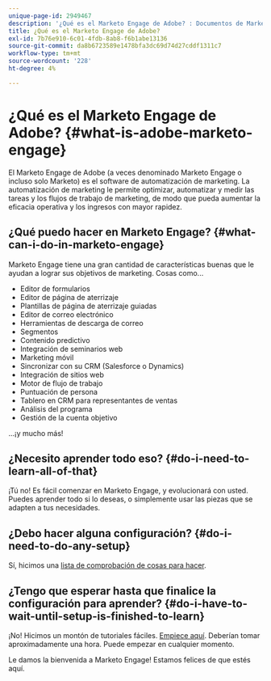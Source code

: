 ```yaml
---
unique-page-id: 2949467
description: '¿Qué es el Marketo Engage de Adobe? : Documentos de Marketo: documentación del producto'
title: ¿Qué es el Marketo Engage de Adobe?
exl-id: 7b76e910-6c01-4fdb-8ab8-f6b1abe13136
source-git-commit: da8b6723589e1478bfa3dc69d74d27cddf1311c7
workflow-type: tm+mt
source-wordcount: '228'
ht-degree: 4%

---
```


# ¿Qué es el Marketo Engage de Adobe? {#what-is-adobe-marketo-engage}

El Marketo Engage de Adobe (a veces denominado Marketo Engage o incluso solo Marketo) es el software de automatización de marketing. La automatización de marketing le permite optimizar, automatizar y medir las tareas y los flujos de trabajo de marketing, de modo que pueda aumentar la eficacia operativa y los ingresos con mayor rapidez.

## ¿Qué puedo hacer en Marketo Engage? {#what-can-i-do-in-marketo-engage}

Marketo Engage tiene una gran cantidad de características buenas que le ayudan a lograr sus objetivos de marketing. Cosas como...

* Editor de formularios
* Editor de página de aterrizaje
* Plantillas de página de aterrizaje guiadas
* Editor de correo electrónico
* Herramientas de descarga de correo
* Segmentos
* Contenido predictivo
* Integración de seminarios web
* Marketing móvil
* Sincronizar con su CRM (Salesforce o Dynamics)
* Integración de sitios web
* Motor de flujo de trabajo
* Puntuación de persona
* Tablero en CRM para representantes de ventas
* Análisis del programa
* Gestión de la cuenta objetivo

...¡y mucho más!

## ¿Necesito aprender todo eso? {#do-i-need-to-learn-all-of-that}

¡Tú no! Es fácil comenzar en Marketo Engage, y evolucionará con usted. Puedes aprender todo si lo deseas, o simplemente usar las piezas que se adapten a tus necesidades.

## ¿Debo hacer alguna configuración? {#do-i-need-to-do-any-setup}

Sí, hicimos una [lista de comprobación de cosas para hacer](/help/marketo/getting-started/setup-steps/setup-checklist.md).

## ¿Tengo que esperar hasta que finalice la configuración para aprender? {#do-i-have-to-wait-until-setup-is-finished-to-learn}

¡No! Hicimos un montón de tutoriales fáciles. [Empiece aquí](/help/marketo/getting-started/quick-wins/get-set-up-and-add-a-person.md). Deberían tomar aproximadamente una hora. Puede empezar en cualquier momento.

Le damos la bienvenida a Marketo Engage! Estamos felices de que estés aquí.
